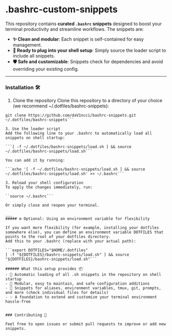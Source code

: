 # .bashrc-custom-snippets
This repository contains **curated `.bashrc` snippets** designed to boost your terminal productivity and streamline workflows. The snippets are:

- **✨ Clean and modular**: Each snippet is self-contained for easy management.
- **🔌 Ready to plug into your shell setup**: Simply source the loader script to include all snippets.
- **🛡️ Safe and customizable**: Snippets check for dependencies and avoid overriding your existing config.

---

### Installation 🛠️

1. Clone the repository
Clone this repository to a directory of your choice (we recommend ~/.dotfiles/bashrc-snippets):

```mkdir -p ~/.dotfiles
git clone https://github.com/daV1ncci/bashrc-snippets.git ~/.dotfiles/bashrc-snippets```

3. Use the loader script
Add the following line to your .bashrc to automatically load all snippets on shell startup:

```[ -f ~/.dotfiles/bashrc-snippets/load.sh ] && source ~/.dotfiles/bashrc-snippets/load.sh```

You can add it by running:

```echo '[ -f ~/.dotfiles/bashrc-snippets/load.sh ] && source ~/.dotfiles/bashrc-snippets/load.sh' >> ~/.bashrc```

3. Reload your shell configuration
To apply the changes immediately, run:

``source ~/.bashrc```

Or simply close and reopen your terminal.

___
##### ⚙️ Optional: Using an environment variable for flexibility

If you want more flexibility (for example, installing your dotfiles somewhere else), you can define an environment variable DOTFILES that points to the root of your dotfiles directory.
Add this to your .bashrc (replace with your actual path):

```export DOTFILES="$HOME/.dotfiles"
[ -f "${DOTFILES}/bashrc-snippets/load.sh" ] && source "${DOTFILES}/bashrc-snippets/load.sh"```

###### What this setup provides 📦
- 🚀 Automatic loading of all .sh snippets in the repository on shell startup
- 🧩 Modular, easy to maintain, and safe configuration additions
- 🔧 Snippets for aliases, environment variables, tmux, git, prompts, and more (check individual files for details)
- 💡 A foundation to extend and customize your terminal environment hassle-free


### Contributing 🤝

Feel free to open issues or submit pull requests to improve or add new snippets.

